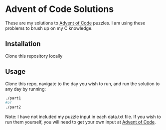 # Advent of Code Solutions

These are my solutions to [Advent of Code](https://adventofcode.com/) puzzles. I am using these problems to brush up on my C knowledge.
 

## Installation

Clone this repository locally

## Usage

Clone this repo, navigate to the day you wish to run, and run the solution to any day by running:
```bash
./part1 
#or 
./part2
```
Note: I have not included my puzzle input in each data.txt file. If you wish to run them yourself, you will need to get your own input at [Advent of Code](https://adventofcode.com/).
